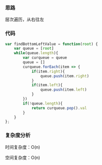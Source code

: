 ### 思路

层次遍历，从右往左

### 代码

```javascript
var findBottomLeftValue = function(root) {
    var queue = [root]
    while(queue.length){
        var curqueue = queue
        queue = []
        curqueue.forEach(item => {
            if(item.right){
                queue.push(item.right)
            }
            if(item.left){
                queue.push(item.left)
            }
        })
        if(!queue.length){
            return curqueue.pop().val
        }
    }
};
```

### 复杂度分析

时间复杂度：O(n)

空间复杂度：O(n)